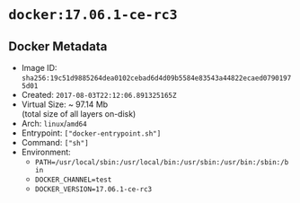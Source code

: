 # `docker:17.06.1-ce-rc3`

## Docker Metadata

- Image ID: `sha256:19c51d9885264dea0102cebad6d4d09b5584e83543a44822ecaed07901975d01`
- Created: `2017-08-03T22:12:06.891325165Z`
- Virtual Size: ~ 97.14 Mb  
  (total size of all layers on-disk)
- Arch: `linux`/`amd64`
- Entrypoint: `["docker-entrypoint.sh"]`
- Command: `["sh"]`
- Environment:
  - `PATH=/usr/local/sbin:/usr/local/bin:/usr/sbin:/usr/bin:/sbin:/bin`
  - `DOCKER_CHANNEL=test`
  - `DOCKER_VERSION=17.06.1-ce-rc3`
